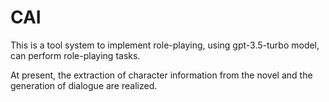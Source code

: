 # CAI

This is a tool system to implement role-playing, using gpt-3.5-turbo model, can perform role-playing tasks.

At present, the extraction of character information from the novel and the generation of dialogue are realized.